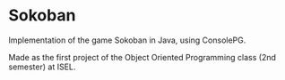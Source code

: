 # Sokoban
 Implementation of the game Sokoban in Java, using ConsolePG.
 
 Made as the first project of the Object Oriented Programming class (2nd semester) at ISEL.